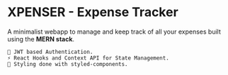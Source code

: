 # XPENSER - Expense Tracker

A minimalist webapp to manage and keep track of all your expenses built using the **MERN stack**.

    🔐 JWT based Authentication.
    ⚡ React Hooks and Context API for State Management.
    💅 Styling done with styled-components.
